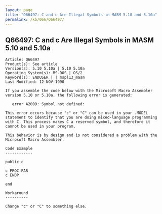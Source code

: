 ```yaml
---
layout: page
title: "Q66497: C and c Are Illegal Symbols in MASM 5.10 and 5.10a"
permalink: /kb/066/Q66497/
---
```


## Q66497: C and c Are Illegal Symbols in MASM 5.10 and 5.10a

	Article: Q66497
	Product(s): See article
	Version(s): 5.10 5.10a | 5.10 5.10a
	Operating System(s): MS-DOS | OS/2
	Keyword(s): ENDUSER | | mspl13_masm
	Last Modified: 12-NOV-1990
	
	If you assemble the code below with the Microsoft Macro Assembler
	version 5.10 or 5.10a, the following error is generated:
	
	   error A2009: Symbol not defined:
	
	This error occurs because "c" or "C" can be used in your .MODEL
	statement to identify that you are doing mixed-language programming
	with C. This process makes C a reserved symbol, and therefore it
	cannot be used in your program.
	
	This behavior is by design and is not considered a problem with the
	Microsoft Macro Assembler.
	
	Code Example
	------------
	
	public c
	
	c PROC FAR
	c ENDP
	
	end
	
	Workaround
	----------
	
	Change "c" or "C" to something else.

